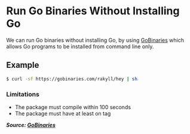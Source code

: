 # Run Go Binaries Without Installing Go

We can run Go binaries without installing Go, by using [GoBinaries](https://gobinaries.com/) which allows Go programs to be installed from command line only.

## Example

```bash
$ curl -sf https://gobinaries.com/rakyll/hey | sh
```

### Limitations

- The package must compile within 100 seconds
- The package must have at least on tag

**_Source: [GoBinaries](https://gobinaries.com/)_**
